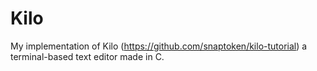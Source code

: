 # Kilo
My implementation of Kilo (https://github.com/snaptoken/kilo-tutorial) a terminal-based text editor made in C.
